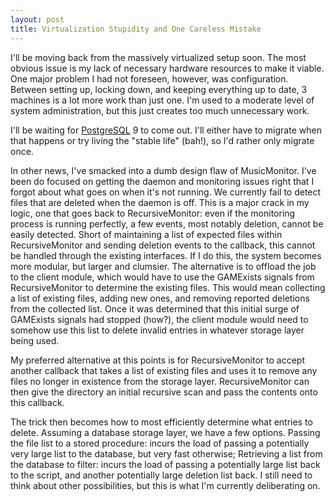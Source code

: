 ```yaml
---
layout: post
title: Virtualization Stupidity and One Careless Mistake
---
```


I'll be moving back from the massively virtualized setup soon. The most obvious issue is my lack of necessary hardware resources to make it viable. One major problem I had not foreseen, however, was configuration. Between setting up, locking down, and keeping everything up to date, 3 machines is a lot more work than just one. I'm used to a moderate level of system administration, but this just creates too much unnecessary work.

I'll be waiting for [PostgreSQL](http://www.postgresql.org/) 9 to come out. I'll either have to migrate when that happens or try living the "stable life" (bah!), so I'd rather only migrate once.

In other news, I've smacked into a dumb design flaw of MusicMonitor. I've been do focused on getting the daemon and monitoring issues right that I forgot about what goes on when it's not running. We currently fail to detect files that are deleted when the daemon is off. This is a major crack in my logic, one that goes back to RecursiveMonitor: even if the monitoring process is running perfectly, a few events, most notably deletion, cannot be easily detected. Short of maintaining a list of expected files within RecursiveMonitor and sending deletion events to the callback, this cannot be handled through the existing interfaces. If I do this, the system becomes more modular, but larger and clumsier. The alternative is to offload the job to the client module, which would have to use the GAMExists signals from RecursiveMonitor to determine the existing files. This would mean collecting a list of existing files, adding new ones, and removing reported deletions from the collected list. Once it was determined that this initial surge of GAMExists signals had stopped (how?), the client module would need to somehow use this list to delete invalid entries in whatever storage layer being used.

My preferred alternative at this points is for RecursiveMonitor to accept another callback that takes a list of existing files and uses it to remove any files no longer in existence from the storage layer. RecursiveMonitor can then give the directory an initial recursive scan and pass the contents onto this callback.

The trick then becomes how to most efficiently determine what entries to delete. Assuming a database storage layer, we have a few options. Passing the file list to a stored procedure: incurs the load of passing a potentially very large list to the database, but very fast otherwise; Retrieving a list from the database to filter: incurs the load of passing a potentially large list back to the script, and another potentially large deletion list back. I still need to think about other possibilities, but this is what I'm currently deliberating on.
